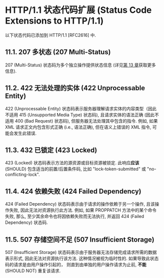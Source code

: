 # HTTP/1.1 状态代码扩展 (Status Code Extensions to HTTP/1.1)

以下状态代码已添加到 HTTP/1.1 [RFC2616] 中.

## 11.1. 207 多状态 (207 Multi-Status)

207 (Multi-Status) 状态码为多个独立操作提供状态信息 (详见[第 13 章]()获取更多信息).

## 11.2. 422 无法处理的实体 (422 Unprocessable Entity)

422 (Unprocessable Entity) 状态码表示服务器理解请求实体的内容类型（因此不适用 415
(Unsupported Media Type) 状态码), 且请求实体的语法正确 (因此不适用 400 (Bad Request)
状态码), 但服务器无法处理其中包含的指令. 例如, 如果 XML 请求正文内包含形式正确
(i.e., 语法正确), 但在语义上错误的 XML 指令, 可能会发生此错误.

## 11.3. 432 已锁定 (423 Locked)

423 (Locked) 状态码表示方法的源资源或目标资源被锁定. 此响应**应该** (SHOULD)
包含适当的前置/后置条件码, 比如 "lock-token-submitted" 或 "no-conflicting-lock".

## 11.4. 424 依赖失败 (424 Failed Dependency)

424 (Failed Dependency) 状态码表示由于请求的操作依赖于另一个操作, 且该操作失败,
因此无法对资源执行此方法. 例如, 如果 PROPPATCH 方法中的某个命令失败, 那么,
至少其余命令也将因依赖失败而无法执行, 并返回 424 (Failed Dependency) 状态码.

## 11.5. 507 存储空间不足 (507 Insufficient Storage)

507 (Insufficient Storage) 状态码表示由于服务器无法存储完成请求所需的数据表示形式,
因此无法对资源执行该方法. 这种情况被视为临时性的. 如果导致此状态码的请求是由用户操作引起的，
则直到由单独的用户操作请求为止前, **不能** (SHOULD NOT) 重复该请求.
